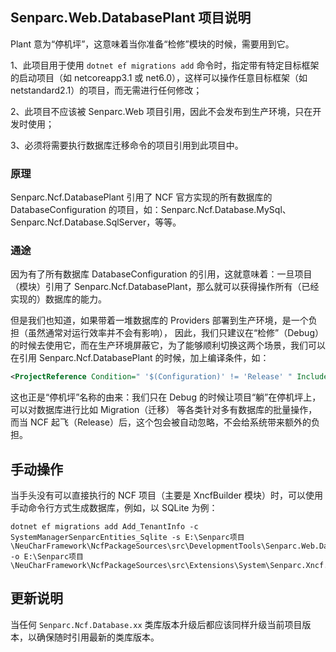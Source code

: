 ﻿## Senparc.Web.DatabasePlant 项目说明

Plant 意为“停机坪”，这意味着当你准备“检修”模块的时候，需要用到它。

1、此项目用于使用 `dotnet ef migrations add` 命令时，指定带有特定目标框架的启动项目（如 netcoreapp3.1 或 net6.0），这样可以操作任意目标框架（如 netstandard2.1）的项目，而无需进行任何修改；

2、此项目不应该被 Senparc.Web 项目引用，因此不会发布到生产环境，只在开发时使用；

3、必须将需要执行数据库迁移命令的项目引用到此项目中。


### 原理

Senparc.Ncf.DatabasePlant 引用了 NCF 官方实现的所有数据库的 DatabaseConfiguration 的项目，如：Senparc.Ncf.Database.MySql、Senparc.Ncf.Database.SqlServer，等等。

### 通途

因为有了所有数据库 DatabaseConfiguration 的引用，这就意味着：一旦项目（模块）引用了 Senparc.Ncf.DatabasePlant，那么就可以获得操作所有（已经实现的）数据库的能力。

但是我们也知道，如果带着一堆数据库的 Providers 部署到生产环境，是一个负担（虽然通常对运行效率并不会有影响），
因此，我们只建议在“检修”（Debug）的时候去使用它，而在生产环境屏蔽它，为了能够顺利切换这两个场景，我们可以在引用 Senparc.Ncf.DatabasePlant 的时候，加上编译条件，如：

``` XML
<ProjectReference Condition=" '$(Configuration)' != 'Release' " Include="..\..\..\Basic\Senparc.Ncf.DatabasePlant\Senparc.Ncf.DatabasePlant.csproj" />
```

这也正是“停机坪”名称的由来：我们只在 Debug 的时候让项目“躺”在停机坪上，可以对数据库进行比如 Migration（迁移） 等各类针对多有数据库的批量操作，
而当 NCF 起飞（Release）后，这个包会被自动忽略，不会给系统带来额外的负担。

## 手动操作

当手头没有可以直接执行的 NCF 项目（主要是 XncfBuilder 模块）时，可以使用手动命令行方式生成数据库，例如，以 SQLite 为例：

```
dotnet ef migrations add Add_TenantInfo -c SystemManagerSenparcEntities_Sqlite -s E:\Senparc项目\NeuCharFramework\NcfPackageSources\src\DevelopmentTools\Senparc.Web.DatabasePlant -o E:\Senparc项目\NeuCharFramework\NcfPackageSources\src\Extensions\System\Senparc.Xncf.SystemManager\Domain\Migrations\Sqlite
```


## 更新说明

当任何 `Senparc.Ncf.Database.xx` 类库版本升级后都应该同样升级当前项目版本，以确保随时引用最新的类库版本。